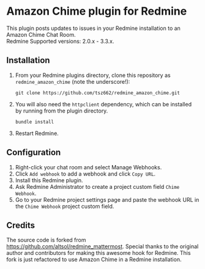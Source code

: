 # Amazon Chime plugin for Redmine

This plugin posts updates to issues in your Redmine installation to an Amazon Chime Chat Room.<br>
Redmine Supported versions: 2.0.x - 3.3.x.

## Installation

1. From your Redmine plugins directory, clone this repository as `redmine_amazon_chime` (note the underscore!):
   ```shell
   git clone https://github.com/tsz662/redmine_amazon_chime.git
   ```
1. You will also need the `httpclient` dependency, which can be installed by running from the plugin directory.
   ```shell
   bundle install
   ```
1. Restart Redmine.

## Configuration

1. Right-click your chat room and select Manage Webhooks.
1. Click `Add webhook` to add a webhook and click `Copy URL`.
1. Install this Redmine plugin.
1. Ask Redmine Administrator to create a project custom field `Chime Webhook`.
1. Go to your Redmine project settings page and paste the webhook URL in the `Chime Webhook` project custom field.

## Credits

The source code is forked from https://github.com/altsol/redmine_mattermost. Special thanks to the original author and contributors for making this awesome hook for Redmine. This fork is just refactored to use Amazon Chime in a Redmine installation.
